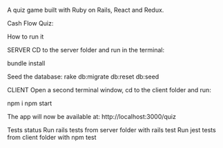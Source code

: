 
A quiz game built with Ruby on Rails, React and Redux.

Cash Flow Quiz:


How to run it

SERVER
CD to the server folder and run in the terminal:

bundle install

Seed the database:
rake db:migrate
db:reset db:seed


CLIENT
Open a second terminal window, cd to the client folder and run:

npm i
npm start

The app will now be available at: http://localhost:3000/quiz

Tests status
Run rails tests from server folder with rails test
Run jest tests from client folder with npm test

